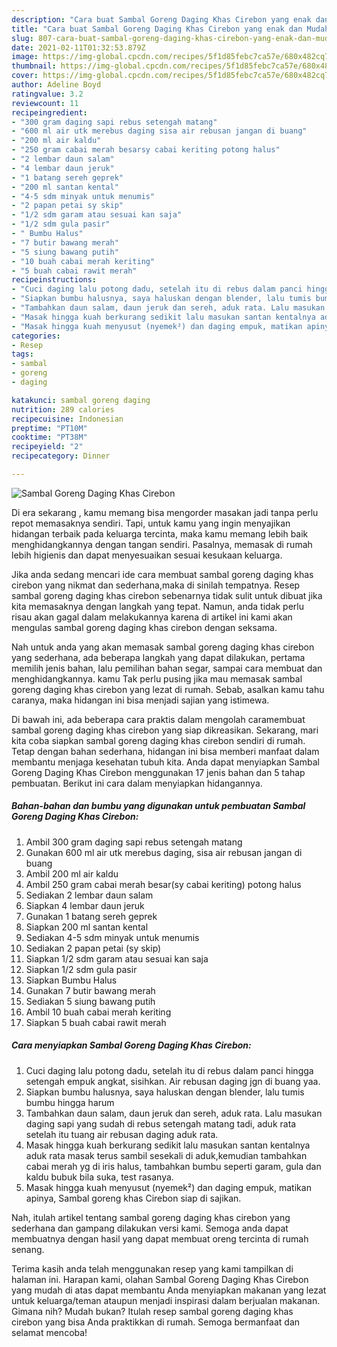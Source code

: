 ```yaml
---
description: "Cara buat Sambal Goreng Daging Khas Cirebon yang enak dan Mudah Dibuat"
title: "Cara buat Sambal Goreng Daging Khas Cirebon yang enak dan Mudah Dibuat"
slug: 807-cara-buat-sambal-goreng-daging-khas-cirebon-yang-enak-dan-mudah-dibuat
date: 2021-02-11T01:32:53.879Z
image: https://img-global.cpcdn.com/recipes/5f1d85febc7ca57e/680x482cq70/sambal-goreng-daging-khas-cirebon-foto-resep-utama.jpg
thumbnail: https://img-global.cpcdn.com/recipes/5f1d85febc7ca57e/680x482cq70/sambal-goreng-daging-khas-cirebon-foto-resep-utama.jpg
cover: https://img-global.cpcdn.com/recipes/5f1d85febc7ca57e/680x482cq70/sambal-goreng-daging-khas-cirebon-foto-resep-utama.jpg
author: Adeline Boyd
ratingvalue: 3.2
reviewcount: 11
recipeingredient:
- "300 gram daging sapi rebus setengah matang"
- "600 ml air utk merebus daging sisa air rebusan jangan di buang"
- "200 ml air kaldu"
- "250 gram cabai merah besarsy cabai keriting potong halus"
- "2 lembar daun salam"
- "4 lembar daun jeruk"
- "1 batang sereh geprek"
- "200 ml santan kental"
- "4-5 sdm minyak untuk menumis"
- "2 papan petai sy skip"
- "1/2 sdm garam atau sesuai kan saja"
- "1/2 sdm gula pasir"
- " Bumbu Halus"
- "7 butir bawang merah"
- "5 siung bawang putih"
- "10 buah cabai merah keriting"
- "5 buah cabai rawit merah"
recipeinstructions:
- "Cuci daging lalu potong dadu, setelah itu di rebus dalam panci hingga setengah empuk angkat, sisihkan. Air rebusan daging jgn di buang yaa."
- "Siapkan bumbu halusnya, saya haluskan dengan blender, lalu tumis bumbu hingga harum"
- "Tambahkan daun salam, daun jeruk dan sereh, aduk rata. Lalu masukan daging sapi yang sudah di rebus setengah matang tadi, aduk rata setelah itu tuang air rebusan daging aduk rata."
- "Masak hingga kuah berkurang sedikit lalu masukan santan kentalnya aduk rata masak terus sambil sesekali di aduk,kemudian tambahkan cabai merah yg di iris halus, tambahkan bumbu seperti garam, gula dan kaldu bubuk bila suka, test rasanya."
- "Masak hingga kuah menyusut (nyemek²) dan daging empuk, matikan apinya, Sambal goreng khas Cirebon siap di sajikan."
categories:
- Resep
tags:
- sambal
- goreng
- daging

katakunci: sambal goreng daging 
nutrition: 289 calories
recipecuisine: Indonesian
preptime: "PT10M"
cooktime: "PT38M"
recipeyield: "2"
recipecategory: Dinner

---
```



![Sambal Goreng Daging Khas Cirebon](https://img-global.cpcdn.com/recipes/5f1d85febc7ca57e/680x482cq70/sambal-goreng-daging-khas-cirebon-foto-resep-utama.jpg)

Di era  sekarang , kamu memang bisa mengorder masakan jadi tanpa perlu repot memasaknya sendiri. Tapi, untuk kamu yang ingin menyajikan hidangan terbaik pada keluarga tercinta, maka kamu memang lebih baik menghidangkannya dengan tangan sendiri. Pasalnya, memasak di rumah lebih higienis dan dapat menyesuaikan sesuai kesukaan keluarga.

Jika anda sedang mencari ide cara membuat sambal goreng daging khas cirebon yang nikmat dan sederhana,maka di sinilah tempatnya. Resep sambal goreng daging khas cirebon  sebenarnya tidak sulit untuk dibuat jika kita memasaknya dengan langkah yang tepat. Namun, anda tidak perlu risau akan gagal dalam melakukannya 
karena di artikel ini kami akan mengulas sambal goreng daging khas cirebon dengan seksama.  



Nah untuk anda yang akan memasak sambal goreng daging khas cirebon yang sederhana, ada beberapa langkah yang dapat dilakukan, pertama memilih jenis bahan, lalu pemilihan bahan segar, sampai cara membuat dan menghidangkannya. kamu Tak perlu pusing jika mau memasak sambal goreng daging khas cirebon yang lezat di rumah. Sebab, asalkan kamu  tahu caranya, maka hidangan ini bisa menjadi sajian yang istimewa.

Di bawah ini, ada beberapa cara praktis  dalam mengolah caramembuat sambal goreng daging khas cirebon yang siap dikreasikan. Sekarang, mari kita coba siapkan sambal goreng daging khas cirebon sendiri di rumah. Tetap dengan bahan sederhana, hidangan ini bisa memberi manfaat dalam membantu menjaga kesehatan tubuh kita. Anda dapat menyiapkan Sambal Goreng Daging Khas Cirebon menggunakan 17 jenis bahan dan 5 tahap pembuatan. Berikut ini cara dalam menyiapkan hidangannya.

<!--inarticleads1-->

##### Bahan-bahan dan bumbu yang digunakan untuk pembuatan Sambal Goreng Daging Khas Cirebon:

1. Ambil 300 gram daging sapi rebus setengah matang
1. Gunakan 600 ml air utk merebus daging, sisa air rebusan jangan di buang
1. Ambil 200 ml air kaldu
1. Ambil 250 gram cabai merah besar(sy cabai keriting) potong halus
1. Sediakan 2 lembar daun salam
1. Siapkan 4 lembar daun jeruk
1. Gunakan 1 batang sereh geprek
1. Siapkan 200 ml santan kental
1. Sediakan 4-5 sdm minyak untuk menumis
1. Sediakan 2 papan petai (sy skip)
1. Siapkan 1/2 sdm garam atau sesuai kan saja
1. Siapkan 1/2 sdm gula pasir
1. Siapkan  Bumbu Halus
1. Gunakan 7 butir bawang merah
1. Sediakan 5 siung bawang putih
1. Ambil 10 buah cabai merah keriting
1. Siapkan 5 buah cabai rawit merah




<!--inarticleads2-->

##### Cara menyiapkan Sambal Goreng Daging Khas Cirebon:

1. Cuci daging lalu potong dadu, setelah itu di rebus dalam panci hingga setengah empuk angkat, sisihkan. Air rebusan daging jgn di buang yaa.
1. Siapkan bumbu halusnya, saya haluskan dengan blender, lalu tumis bumbu hingga harum
1. Tambahkan daun salam, daun jeruk dan sereh, aduk rata. Lalu masukan daging sapi yang sudah di rebus setengah matang tadi, aduk rata setelah itu tuang air rebusan daging aduk rata.
1. Masak hingga kuah berkurang sedikit lalu masukan santan kentalnya aduk rata masak terus sambil sesekali di aduk,kemudian tambahkan cabai merah yg di iris halus, tambahkan bumbu seperti garam, gula dan kaldu bubuk bila suka, test rasanya.
1. Masak hingga kuah menyusut (nyemek²) dan daging empuk, matikan apinya, Sambal goreng khas Cirebon siap di sajikan.




Nah, itulah artikel tentang  sambal goreng daging khas cirebon  yang sederhana dan gampang dilakukan versi kami. Semoga anda dapat membuatnya dengan hasil yang dapat membuat oreng tercinta di rumah senang. 

Terima kasih anda telah menggunakan resep yang kami tampilkan di halaman ini. Harapan kami, olahan  Sambal Goreng Daging Khas Cirebon yang mudah di atas dapat membantu Anda menyiapkan makanan yang lezat untuk keluarga/teman ataupun menjadi inspirasi dalam berjualan makanan. Gimana nih? Mudah bukan? Itulah resep sambal goreng daging khas cirebon yang bisa Anda praktikkan di rumah. Semoga bermanfaat dan selamat mencoba!

